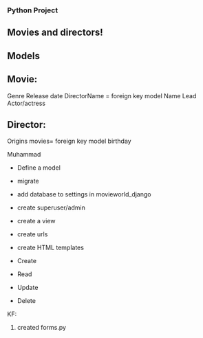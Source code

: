 ### Python Project

## Movies and directors!

## Models

## Movie:
Genre
Release date
DirectorName = foreign key model
Name
Lead Actor/actress

## Director:
Origins
movies= foreign key model
birthday

Muhammad
- Define a model
- migrate

- add database to settings in movieworld_django
- create superuser/admin
- create a view
- create urls
- create HTML templates

- Create
- Read
- Update
- Delete 

KF:
1. created forms.py
